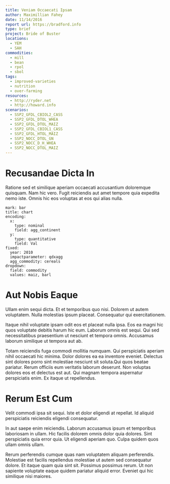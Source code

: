```yaml
---
title: Veniam Occaecati Ipsam
author: Maximillian Fahey
date: 11/14/2016
report url: https://bradford.info
type: brief
project: Bride of Buster
locations:
  - YEM
  - SAH
commodities:
  - mill
  - bean
  - rpol
  - sbol
tags:
  - improved-varieties
  - nutrition
  - over-farming
resources:
  - http://ryder.net
  - http://howard.info
scenarios:
  - SSP2_GFDL_CBIOL2_CASS
  - SSP2_GFDL_DTOL_WHEA
  - SSP2_GFDL_DTOL_MAIZ
  - SSP2_GFDL_CBIOL1_CASS
  - SSP2_GFDL_HTOL_MAIZ
  - SSP2_NOCC_DTOL_GN
  - SSP2_NOCC_D_H_WHEA
  - SSP2_NOCC_DTOL_MAIZ
---
```

# Recusandae Dicta In
Ratione sed et similique aperiam occaecati accusantium doloremque quisquam. Nam hic vero. Fugit reiciendis aut amet tempore quia expedita nemo iste. Omnis hic eos voluptas at eos qui alias nulla.

```vis
mark: bar
title: chart
encoding:
  x:
    type: nominal
    field: agg_continent
  y:
    type: quantitative
    field: Val
fixed:
  year: 2010
  impactparameter: qdxagg
  agg_commodity: cereals
dropdown:
  field: commodity
  values: maiz, barl
```

# Aut Nobis Eaque
Ullam enim sequi dicta. Et et temporibus quo nisi. Dolorem ut autem voluptatem. Nulla molestias ipsum placeat. Consequatur qui exercitationem.
 Itaque nihil voluptate ipsam odit eos et placeat nulla ipsa. Eos ea magni hic quos voluptate debitis harum hic eum. Laborum omnis est sequi. Qui sed necessitatibus praesentium ut nesciunt et tempora omnis. Accusamus laborum similique ut tempora aut ab.
 Totam reiciendis fuga commodi mollitia numquam. Qui perspiciatis aperiam nihil occaecati hic minima. Dolor dolores ea ea inventore eveniet. Delectus sint dolores porro sint molestiae nesciunt sit soluta.Qui quos beatae pariatur. Rerum officiis eum veritatis laborum deserunt. Non voluptas dolores eos et delectus est aut. Qui magnam tempora aspernatur perspiciatis enim. Ex itaque ut repellendus.

# Rerum Est Cum
Velit commodi ipsa sit sequi. Iste et dolor eligendi at repellat. Id aliquid perspiciatis reiciendis eligendi consequatur.
 In aut saepe enim reiciendis. Laborum accusamus ipsum et temporibus laboriosam in ullam. Hic facilis dolorem omnis dolor quia dolores. Sint perspiciatis quia error quia. Ut eligendi aperiam quo. Culpa quidem quos ullam omnis ullam.
 Rerum perferendis cumque quas nam voluptatem aliquam perferendis. Molestiae est facilis repellendus molestiae ut autem sed consequatur dolore. Et itaque quam quia sint sit. Possimus possimus rerum. Ut non sapiente voluptate eaque quidem pariatur aliquid error. Eveniet qui hic similique nisi maiores.
